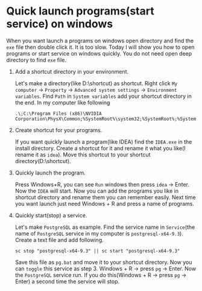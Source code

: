 # Quick launch programs(start service) on windows

When you want launch a programs on windows open directory and find the ``exe`` file then double click it.
It is too slow. Today I will show you how to open programs or start service on windows quickly. You do not 
need open deep directory to find ``exe`` file. 

1. Add a shortcut directory in your environment.

    Let's make a directory(like D:\shortcut) as shortcut. Right click ``My computer`` -> ``Property`` -> 
    ``Advanced system settings`` -> ``Environment variables``. Find ``Path`` in ``System variables`` add your
     shortcut directory in the end. In my computer like following
     ```
     .\;C:\Program Files (x86)\NVIDIA Corporation\PhysX\Common;%SystemRoot%\system32;%SystemRoot%;%SystemRoot%\System32\Wbem;%SYSTEMROOT%\System32\WindowsPowerShell\v1.0\;%JAVA_HOME%\bin;D:\shortcut
     ```
     
2. Create shortcut for your programs.

    If you want quickly launch a program(like IDEA) find the ``IDEA.exe`` in the install directory. Create a shortcut for it 
    and rename it what you like(I rename it as ``idea``). Move this shortcut to your shortcut directory(D:\shortcut).
 
3. Quickly launch the program.

    Press Windows+R, you can see ``Run`` windows then press ``idea`` -> Enter. Now the ``IDEA`` will start. Now you can add
    the programs you like in shortcut directory and rename them you can remember easily. Next time you want launch just need
    Windows + R and press a name of programs.
    
4. Quickly start(stop) a service.

    Let's make ``PostgreSQL`` as example. Find the service name in ``Service``(the name of ``PostgreSQL`` service in my computer
    is ``postgresql-x64-9.3``). Create a text file and add following.
    ```
    sc stop "postgresql-x64-9.3" || sc start "postgresql-x64-9.3"
    ```
    Save this file as ``pg.bat`` and move it to your shortcut directory. Now you can ``toggle`` this service as step 3. 
    Windows + R -> press ``pg`` -> Enter. Now the ``PostgreSQL`` service run. If you do this(Windows + R -> press ``pg`` 
    -> Enter) a second time the service will stop.
    